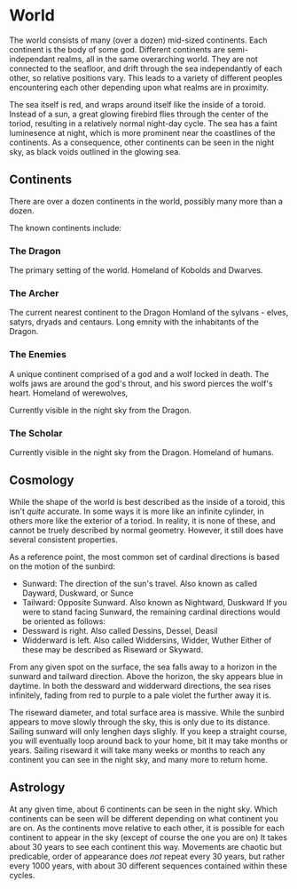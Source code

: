 # World

The world consists of many (over a dozen) mid-sized continents. Each continent is the body of some god.
Different continents are semi-independant realms, all in the same overarching world.
They are not connected to the seafloor, and drift through the sea independantly of each other, so relative positions vary.
This leads to a variety of different peoples encountering each other depending upon what realms are in proximity.

The sea itself is red, and wraps around itself like the inside of a toroid.
Instead of a sun, a great glowing firebird flies through the center of the toriod, resulting in a relatively normal night-day cycle.
The sea has a faint luminesence at night, which is more prominent near the coastlines of the continents.
As a consequence, other continents can be seen in the night sky, as black voids outlined in the glowing sea.

## Continents

There are over a dozen continents in the world, possibly many more than a dozen.


The known continents include:

### The Dragon

The primary setting of the world. Homeland of Kobolds and Dwarves.

### The Archer

The current nearest continent to the Dragon
Homland of the sylvans - elves, satyrs, dryads and centaurs.
Long emnity with the inhabitants of the Dragon.

### The Enemies

A unique continent comprised of a god and a wolf locked in death. The wolfs jaws are around the god's throut, and his sword pierces the wolf's heart.
Homeland of werewolves, 

Currently visible in the night sky from the Dragon.

### The Scholar

Currently visible in the night sky from the Dragon.
Homeland of humans.

## Cosmology

While the shape of the world is best described as the inside of a toroid, this isn't *quite* accurate. In some ways it is more like an infinite cylinder, in others more like the exterior of a toriod.
In reality, it is none of these, and cannot be truely described by normal geometry. However, it still does have several consistent properties.

As a reference point, the most common set of cardinal directions is based on the motion of the sunbird:
 - Sunward: The direction of the sun's travel. Also known as called Dayward, Duskward, or Sunce
 - Tailward: Opposite Sunward. Also known as Nightward, Duskward
If you were to stand facing Sunward, the remaining cardinal directions would be oriented as follows:
 - Dessward is right. Also called Dessins, Dessel, Deasil
 - Widderward is left. Also called Widdersins, Widder, Wuther
Either of these may be described as Riseward or Skyward.

From any given spot on the surface, the sea falls away to a horizon in the sunward and tailward direction. Above the horizon, the sky appears blue in daytime.
In both the dessward and widderward directions, the sea rises infinitely, fading from red to purple to a pale violet the further away it is. 


The riseward diameter, and total surface area is massive.
While the sunbird appears to move slowly through the sky, this is only due to its distance. Sailing sunward will only lenghen days slighly. If you keep a straight course, you will eventually loop around back to your home, bit it may take months or years.
Sailing riseward it will take many weeks or months to reach any continent you can see in the night sky, and many more to return home.

## Astrology

At any given time, about 6 continents can be seen in the night sky.
Which continents can be seen will be different depending on what continent you are on. As the continents move relative to each other, it is possible for each continent to appear in the sky (except of course the one you are on)
It takes about 30 years to see each continent this way. Movements are chaotic but predicable, order of appearance does *not* repeat every 30 years, but rather every 1000 years, with about 30 different sequences contained within these cycles.

